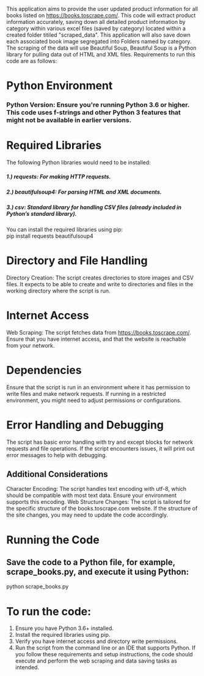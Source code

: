 This application aims to provide the user updated product information for all books listed on https://books.toscrape.com/. This code will extract product information accurately, saving down all detailed product information by category within various excel files (saved by category) located within a created folder titiled "scraped_data". This application will also save down each associated book image segregated into Folders named by category.
The scraping of the data will use Beautiful Soup, Beautiful Soup is a Python library for pulling data out of HTML and XML files. Requirements to run this code are as follows:

# Python Environment
### Python Version: Ensure you're running Python 3.6 or higher. This code uses f-strings and other Python 3 features that might not be available in earlier versions.
   
# Required Libraries
The following Python libraries would need to be installed:
##### 1.) requests: For making HTTP requests.  
##### 2.) beautifulsoup4: For parsing HTML and XML documents.  
##### 3.) csv: Standard library for handling CSV files (already included in Python’s standard library).
You can install the required libraries using pip:  
pip install requests beautifulsoup4
# Directory and File Handling
Directory Creation: The script creates directories to store images and CSV files. It expects to be able to create and write to directories and files in the working directory where the script is run.
# Internet Access
Web Scraping: The script fetches data from https://books.toscrape.com/. Ensure that you have internet access, and that the website is reachable from your network.
# Dependencies
Ensure that the script is run in an environment where it has permission to write files and make network requests. If running in a restricted environment, you might need to adjust permissions or configurations.
# Error Handling and Debugging
The script has basic error handling with try and except blocks for network requests and file operations. If the script encounters issues, it will print out error messages to help with debugging.
## Additional Considerations
Character Encoding: The script handles text encoding with utf-8, which should be compatible with most text data. Ensure your environment supports this encoding.
Web Structure Changes: The script is tailored for the specific structure of the books.toscrape.com website. If the structure of the site changes, you may need to update the code accordingly.
# Running the Code
## Save the code to a Python file, for example, scrape_books.py, and execute it using Python:
python scrape_books.py
# To run the code:
1.	Ensure you have Python 3.6+ installed.
2.	Install the required libraries using pip.
3.	Verify you have internet access and directory write permissions.
4.	Run the script from the command line or an IDE that supports Python.
If you follow these requirements and setup instructions, the code should execute and perform the web scraping and data saving tasks as intended.


